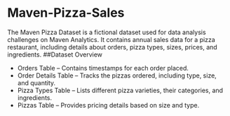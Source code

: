 # Maven-Pizza-Sales
The Maven Pizza Dataset is a fictional dataset used for data analysis challenges on Maven Analytics. It contains annual sales data for a pizza restaurant, including details about orders, pizza types, sizes, prices, and ingredients.
##Dataset Overview
- Orders Table – Contains timestamps for each order placed.
- Order Details Table – Tracks the pizzas ordered, including type, size, and quantity.
- Pizza Types Table – Lists different pizza varieties, their categories, and ingredients.
- Pizzas Table – Provides pricing details based on size and type.
